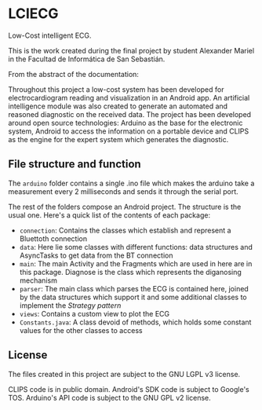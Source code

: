 LCIECG
=========

Low-Cost intelligent ECG.

This is the work created during the final project by student Alexander Mariel in the Facultad de Informática de San Sebastián.

From the abstract of the documentation:

Throughout this project a low-cost system has been developed for electrocardiogram reading and visualization in an Android app. An artificial intelligence module was also created to generate an automated and reasoned diagnostic on the received data. The project has been developed around open source technologies: Arduino as the base for the electronic system, Android to access the information on a portable device and CLIPS as the engine for the expert system which generates the diagnostic.

File structure and function
---------------------------
The `arduino` folder contains a single .ino file which makes the arduino take a measurement every 2 milliseconds and sends it through the serial port.

The rest of the folders compose an Android project. The structure is the usual one.
Here's a quick list of the contents of each package:
- `connection`: Contains the classes which establish and represent a Bluettoth connection
- `data`: Here lie some classes with different functions: data structures and AsyncTasks to get data from the BT connection
- `main`: The main Activity and the Fragments which are used in here are in this package. Diagnose is the class which represents the diganosing mechanism
- `parser`: The main class which parses the ECG is contained here, joined by the data structures which support it and some additional classes to implement the _Strategy pattern_
- `views`: Contains a custom view to plot the ECG
- `Constants.java`: A class devoid of methods, which holds some constant values for the other classes to access

License
-------
The files created in this project are subject to the GNU LGPL v3 license.

CLIPS code is in public domain.
Android's SDK code is subject to Google's TOS.
Arduino's API code is subject to the GNU GPL v2 license.
